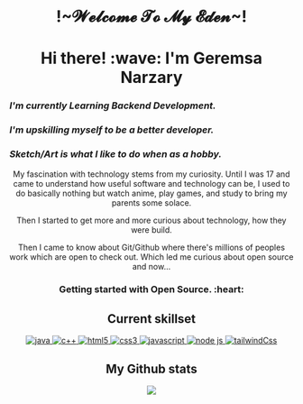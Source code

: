 <h1 align="center">!~𝓦𝓮𝓵𝓬𝓸𝓶𝓮 𝓣𝓸 𝓜𝔂 𝓔𝓭𝓮𝓷~!</h1>
<!-- <h2 align="center" style="font-fmaily: 'Silkscreen',cursive;">I am</h2> -->
<!-- <h2 align="center"><a href="https://git.io/typing-svg"><img src="https://readme-typing-svg.herokuapp.com?font=Silkscreen&duration=4000&pause=1000&color=3040FFE9&center=true&width=250&lines=Yours+Truly;Geremsa+Narzary!" alt="Typing SVG" /></a></h2> -->
<h1 align="center">Hi there! :wave: I'm Geremsa Narzary</h1>

<!-- ### ___I'm currently working on my project Chill-time.___ -->
### ___I'm currently Learning Backend Development.___
### ___I'm upskilling myself to be a better developer.___
### ___Sketch/Art is what I like to do when as a hobby.___

<p align = "center">My fascination with technology stems from my curiosity. Until I was 17 and came to understand how useful software and technology can be, I used to do basically nothing but watch anime, play games, and study to bring my parents some solace.</p>

<p align = "center">Then I started to get more and more curious about technology, how they were build.</p>

<p align = "center">Then I came to know about Git/Github where there's millions of peoples work which are open to check out. Which led me curious about open source and now...</p>

<h3 align = "center">Getting started with Open Source. :heart:</h3>

<h2 align = "center">Current skillset</h2>

<p align="center">
<a href="">
    <img src="https://img.shields.io/badge/Java-ED8B00?style=for-the-badge&logo=java&logoColor=white" alt="java">
</a>
<a href="">
    <img src="https://img.shields.io/badge/C%2B%2B-00599C?style=for-the-badge&logo=c%2B%2B&logoColor=white" alt="c++">
</a>
<a href="">
    <img src="https://img.shields.io/badge/HTML5-E34F26?style=for-the-badge&logo=html5&logoColor=white" alt="html5">
</a>
<a href="">
    <img src="https://img.shields.io/badge/CSS3-1572B6?style=for-the-badge&logo=css3&logoColor=white" alt="css3">
</a>
<a href="">
    <img src="https://img.shields.io/badge/JavaScript-323330?style=for-the-badge&logo=javascript&logoColor=F7DF1E" alt="javascript">
</a>
<a href="">
    <img src="https://img.shields.io/badge/Node.js-43853D?style=for-the-badge&logo=node.js&logoColor=white" alt="node js">
</a>
<a href="">
    <img src="https://img.shields.io/badge/tailwindcss-%2338B2AC.svg?style=for-the-badge&logo=tailwind-css&logoColor=white" alt="tailwindCss">
</a>

</p>


<h2 align="center">My Github stats</h2>

<p align="center" ><img src="https://github-readme-stats.vercel.app/api?username=BoneNzy&count_private=true&show_icons=true&theme=radical" /></p>

<!--
**BoneNzy/BoneNzy** is a ✨ _special_ ✨ repository because its `README.md` (this file) appears on your GitHub profile.

Here are some ideas to get you started:

- 🔭 I’m currently working on ...
- 🌱 I’m currently learning ...
- 👯 I’m looking to collaborate on ...
- 🤔 I’m looking for help with ...
- 💬 Ask me about ...
- 📫 How to reach me: ...
- 😄 Pronouns: ...
- ⚡ Fun fact: ...
-->
